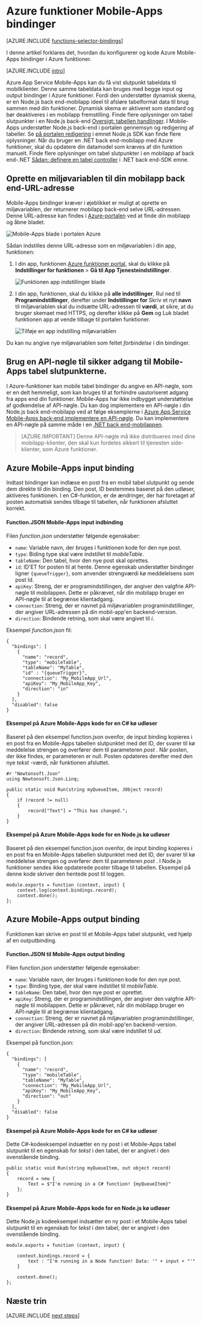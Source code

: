 <properties
    pageTitle="Azure funktioner Mobile-Apps bindinger | Microsoft Azure"
    description="Forstå, hvordan du bruger Azure Mobile-Apps bindinger i Azure funktioner."
    services="functions"
    documentationCenter="na"
    authors="ggailey777"
    manager="erikre"
    editor=""
    tags=""
    keywords="Azure fungerer, funktioner, begivenhed behandling, dynamisk Beregn, ikke-serverbaseret arkitektur"/>

<tags
    ms.service="functions"
    ms.devlang="multiple"
    ms.topic="reference"
    ms.tgt_pltfrm="multiple"
    ms.workload="na"
    ms.date="08/30/2016"
    ms.author="glenga"/>

# <a name="azure-functions-mobile-apps-bindings"></a>Azure funktioner Mobile-Apps bindinger

[AZURE.INCLUDE [functions-selector-bindings](../../includes/functions-selector-bindings.md)]

I denne artikel forklares det, hvordan du konfigurerer og kode Azure Mobile-Apps bindinger i Azure funktioner. 

[AZURE.INCLUDE [intro](../../includes/functions-bindings-intro.md)] 

Azure App Service Mobile-Apps kan du få vist slutpunkt tabeldata til mobilklienter. Denne samme tabeldata kan bruges med begge input og output bindinger i Azure funktioner. Fordi den understøtter dynamisk skema, er en Node.js back end-mobilapp ideel til afsløre tabelformat data til brug sammen med din funktioner. Dynamisk skema er aktiveret som standard og bør deaktiveres i en mobilapp fremstilling. Finde flere oplysninger om tabel slutpunkter i en Node.js back-end [Oversigt: tabellen handlinger](../app-service-mobile/app-service-mobile-node-backend-how-to-use-server-sdk.md#TableOperations). I Mobile-Apps understøtter Node.js back-end i portalen gennemsyn og redigering af tabeller. Se [på portalen redigering](../app-service-mobile/app-service-mobile-node-backend-how-to-use-server-sdk.md#in-portal-editing) i emnet Node.js SDK kan finde flere oplysninger. Når du bruger en .NET back end-mobilapp med Azure funktioner, skal du opdatere din datamodel som kræves af din funktion manuelt. Finde flere oplysninger om tabel slutpunkter i en mobilapp af back end-.NET [Sådan: definere en tabel controller](../app-service-mobile/app-service-mobile-dotnet-backend-how-to-use-server-sdk.md#define-table-controller) i .NET back end-SDK emne. 

## <a name="create-an-environment-variable-for-your-mobile-app-backend-url"></a>Oprette en miljøvariablen til din mobilapp back end-URL-adresse

Mobile-Apps bindinger kræver i øjeblikket er muligt at oprette en miljøvariablen, der returnerer mobilapp back-end selve URL-adressen. Denne URL-adresse kan findes i [Azure-portalen](https://portal.azure.com) ved at finde din mobilapp og åbne bladet.

![Mobile-Apps blade i portalen Azure](./media/functions-bindings-mobile-apps/mobile-app-blade.png)

Sådan indstilles denne URL-adresse som en miljøvariablen i din app, funktionen:

1. I din app, funktionen [Azure funktioner portal](https://functions.azure.com/signin), skal du klikke på **Indstillinger for funktionen** > **Gå til App Tjenesteindstillinger**. 

    ![Funktionen app indstillinger blade](./media/functions-bindings-mobile-apps/functions-app-service-settings.png)

2. I din app, funktionen, skal du klikke på **alle indstillinger**, Rul ned til **Programindstillinger**, derefter under **Indstillinger for** Skriv et nyt **navn** til miljøvariablen skal du indsætte URL-adressen til **værdi**, at sikre, at du bruger skemaet med HTTPS, og derefter klikke på **Gem** og Luk bladet funktionen app at vende tilbage til portalen funktioner.   

    ![Tilføje en app indstilling miljøvariablen](./media/functions-bindings-mobile-apps/functions-app-add-app-setting.png)

Du kan nu angive nye miljøvariablen som feltet *forbindelse* i din bindinger.

## <a id="mobiletablesapikey"></a>Brug en API-nøgle til sikker adgang til Mobile-Apps tabel slutpunkterne.

I Azure-funktioner kan mobile tabel bindinger du angive en API-nøgle, som er en delt hemmeligt, som kan bruges til at forhindre uautoriseret adgang fra apps end din funktioner. Mobile-Apps har ikke indbygget understøttelse af godkendelse af API-nøgle. Du kan dog implementere en API-nøgle i din Node.js back end-mobilapp ved at følge eksemplerne i [Azure App Service Mobile-Apps back-end implementere en API-nøgle](https://github.com/Azure/azure-mobile-apps-node/tree/master/samples/api-key). Du kan implementere en API-nøgle på samme måde i en [.NET back end-mobilappen](https://github.com/Azure/azure-mobile-apps-net-server/wiki/Implementing-Application-Key).

>[AZURE.IMPORTANT] Denne API-nøgle må ikke distribueres med dine mobilapp-klienter, den skal kun fordeles sikkert til tjenesten side-klienter, som Azure funktioner. 

## <a id="mobiletablesinput"></a>Azure Mobile-Apps input binding

Indtast bindinger kan indlæse en post fra en mobil tabel slutpunkt og sende dem direkte til din binding. Den post, ID bestemmes baseret på den udløser, aktiveres funktionen. I en C#-funktion, er de ændringer, der har foretaget af posten automatisk sendes tilbage til tabellen, når funktionen afsluttet korrekt.

#### <a name="functionjson-for-mobile-apps-input-binding"></a>Function.JSON Mobile-Apps input indbinding

Filen *function.json* understøtter følgende egenskaber:

- `name`: Variable navn, der bruges i funktionen kode for den nye post.
- `type`: Biding type skal være indstillet til *mobileTable*.
- `tableName`: Den tabel, hvor den nye post skal oprettes.
- `id`: ID'ET for posten til at hente. Denne egenskab understøtter bindinger ligner `{queueTrigger}`, som anvender strengværdi kø meddelelsens som post Id.
- `apiKey`: Streng, der er programindstillingen, der angiver den valgfrie API-nøgle til mobilappen. Dette er påkrævet, når din mobilapp bruger en API-nøgle til at begrænse klientadgang.
- `connection`: Streng, der er navnet på miljøvariablen programindstillinger, der angiver URL-adressen på din mobil-app'en backend-version.
- `direction`: Bindende retning, som skal være angivet til *i*.

Eksempel *function.json* fil:

    {
      "bindings": [
        {
          "name": "record",
          "type": "mobileTable",
          "tableName": "MyTable",
          "id" : "{queueTrigger}",
          "connection": "My_MobileApp_Url",
          "apiKey": "My_MobileApp_Key",
          "direction": "in"
        }
      ],
      "disabled": false
    }

#### <a name="azure-mobile-apps-code-example-for-a-c-queue-trigger"></a>Eksempel på Azure Mobile-Apps kode for en C# kø udløser

Baseret på den eksempel function.json ovenfor, de input binding kopieres i en post fra en Mobile-Apps tabellen slutpunktet med det ID, der svarer til kø meddelelse strengen og overfører dem til parameteren *post* . Når posten, der ikke findes, er parameteren er null. Posten opdateres derefter med den nye *tekst* -værdi, når funktionen afsluttet.

    #r "Newtonsoft.Json"    
    using Newtonsoft.Json.Linq;
    
    public static void Run(string myQueueItem, JObject record)
    {
        if (record != null)
        {
            record["Text"] = "This has changed.";
        }    
    }

#### <a name="azure-mobile-apps-code-example-for-a-nodejs-queue-trigger"></a>Eksempel på Azure Mobile-Apps kode for en Node.js kø udløser

Baseret på den eksempel function.json ovenfor, de input binding kopieres i en post fra en Mobile-Apps tabellen slutpunktet med det ID, der svarer til kø meddelelse strengen og overfører dem til parameteren *post* . I Node.js funktioner sendes ikke opdaterede poster tilbage til tabellen. Eksempel på denne kode skriver den hentede post til loggen.

    module.exports = function (context, input) {    
        context.log(context.bindings.record);
        context.done();
    };


## <a id="mobiletablesoutput"></a>Azure Mobile-Apps output binding

Funktionen kan skrive en post til et Mobile-Apps tabel slutpunkt, ved hjælp af en outputbinding. 

#### <a name="functionjson-for-mobile-apps-output-binding"></a>Function.JSON til Mobile-Apps output binding

Filen function.json understøtter følgende egenskaber:

- `name`: Variable navn, der bruges i funktionen kode for den nye post.
- `type`: Binding type, der skal være indstillet til *mobileTable*.
- `tableName`: Den tabel, hvor den nye post er oprettet.
- `apiKey`: Streng, der er programindstillingen, der angiver den valgfrie API-nøgle til mobilappen. Dette er påkrævet, når din mobilapp bruger en API-nøgle til at begrænse klientadgang.
- `connection`: Streng, der er navnet på miljøvariablen programindstillinger, der angiver URL-adressen på din mobil-app'en backend-version.
- `direction`: Bindende retning, som skal være indstillet til *ud*.

Eksempel på function.json:

    {
      "bindings": [
        {
          "name": "record",
          "type": "mobileTable",
          "tableName": "MyTable",
          "connection": "My_MobileApp_Url",
          "apiKey": "My_MobileApp_Key",
          "direction": "out"
        }
      ],
      "disabled": false
    }

#### <a name="azure-mobile-apps-code-example-for-a-c-queue-trigger"></a>Eksempel på Azure Mobile-Apps kode for en C# kø udløser

Dette C#-kodeeksempel indsætter en ny post i et Mobile-Apps tabel slutpunkt til en egenskab for *tekst* i den tabel, der er angivet i den ovenstående binding.

    public static void Run(string myQueueItem, out object record)
    {
        record = new {
            Text = $"I'm running in a C# function! {myQueueItem}"
        };
    }

#### <a name="azure-mobile-apps-code-example-for-a-nodejs-queue-trigger"></a>Eksempel på Azure Mobile-Apps kode for en Node.js kø udløser

Dette Node.js kodeeksempel indsætter en ny post i et Mobile-Apps tabel slutpunkt til en egenskab for *tekst* i den tabel, der er angivet i den ovenstående binding.

    module.exports = function (context, input) {
    
        context.bindings.record = {
            text : "I'm running in a Node function! Data: '" + input + "'"
        }   
    
        context.done();
    };

## <a name="next-steps"></a>Næste trin

[AZURE.INCLUDE [next steps](../../includes/functions-bindings-next-steps.md)]
